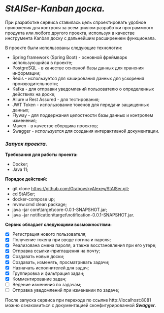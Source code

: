 # **_StAlSer-Kanban доска._**

При разработке сервиса ставилась цель спроектировать удобное приложения для контроля за всем циклом разработки программного продукта или любого другого проекта, используя в качестве инструмента Kanban доску с дальнейшим расширением функционала.

В проекте были использованы следующие технологии:
- Spring framework (Spring Boot) - основной фреймворк использующийся в проекте;
- PostgreSQL - в качестве основной базы данных для хранения информации;
- Redis - используется для кэширования данных для ускорения производительности;
- Kafka - для отправки уведомлений пользователю о определенных действиях на доске;
- Allure и Rest Assured - для тестирования;
- JWT Token - использование токенов для передачи защищенных данных;
- Flyway - для поддержания целостности базы данных и контролем изменения;
- Maven - в качестве сборщика проектов;
- Swagger - используется для создания интерактивной документации.

### **_Запуск проекта._**

**Требования для работы проекта:**

- Docker;
- Java 11;

**Порядок действий:**

- git clone https://github.com/GrabovskyAlexey/StAlSer.git;
- cd StAlSer;
- docker-compose up;
- mvnw.cmd clean package;
- java -jar core\target\core-0.0.1-SNAPSHOT.jar;
- java -jar notification\target\notification-0.0.1-SNAPSHOT.jar.

**Сервис обладает следующими возможностями:**

- [x] Регистрация нового пользователя;
- [x] Получение токена при вводе логина и пароля;
- [x] Реализована смена пароля, а также восстановления при его утере;
- [x] Отправка ссылки-приглашения на почту;
- [x] Создавать новые доски;
- [x] Создавать, изменять, просматривать задачи;
- [x] Назначать исполнителей для задач;
- [x] Группировка и фильтрация задач;
- [x] Комментирование задач;
- [ ] Ведение изменения по задачам;
- [ ] Отправка уведомлений при изменении по задаче;

После запуска сервиса при переходе по ссылке http://localhost:8081 можно ознакомиться с документацией сконфигурированной **_Swagger_**.
